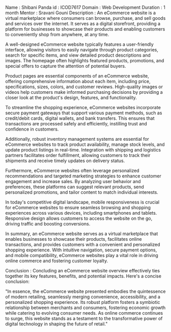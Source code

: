 Name : Shibani Panda
id : ICOD7617
Domain : Web Development
Duration : 1 month
Mentor : Sravani Gouni
Description : 
An eCommerce website is a virtual marketplace where consumers can browse, purchase, and sell goods and services over the internet. It serves as a digital storefront, providing a platform for businesses to showcase their products and enabling customers to conveniently shop from anywhere, at any time.

A well-designed eCommerce website typically features a user-friendly interface, allowing visitors to easily navigate through product categories, search for specific items, and view detailed product descriptions and images. The homepage often highlights featured products, promotions, and special offers to capture the attention of potential buyers.

Product pages are essential components of an eCommerce website, offering comprehensive information about each item, including price, specifications, sizes, colors, and customer reviews. High-quality images or videos help customers make informed purchasing decisions by providing a closer look at the product's design, features, and functionality.

To streamline the shopping experience, eCommerce websites incorporate secure payment gateways that support various payment methods, such as credit/debit cards, digital wallets, and bank transfers. This ensures that transactions are processed safely and efficiently, instilling trust and confidence in customers.

Additionally, robust inventory management systems are essential for eCommerce websites to track product availability, manage stock levels, and update product listings in real-time. Integration with shipping and logistics partners facilitates order fulfillment, allowing customers to track their shipments and receive timely updates on delivery status.

Furthermore, eCommerce websites often leverage personalized recommendations and targeted marketing strategies to enhance customer engagement and increase sales. By analyzing user behavior and preferences, these platforms can suggest relevant products, send personalized promotions, and tailor content to match individual interests.

In today's competitive digital landscape, mobile responsiveness is crucial for eCommerce websites to ensure seamless browsing and shopping experiences across various devices, including smartphones and tablets. Responsive design allows customers to access the website on the go, driving traffic and boosting conversions.

In summary, an eCommerce website serves as a virtual marketplace that enables businesses to showcase their products, facilitates online transactions, and provides customers with a convenient and personalized shopping experience. With intuitive navigation, secure payment options, and mobile compatibility, eCommerce websites play a vital role in driving online commerce and fostering customer loyalty.

Conclusion :
 Concluding an eCommerce website overview effectively ties together its key features, benefits, and potential impacts. Here's a concise conclusion:

"In essence, the eCommerce website presented embodies the quintessence of modern retailing, seamlessly merging convenience, accessibility, and a personalized shopping experience. Its robust platform fosters a symbiotic relationship between merchants and consumers, fostering economic growth while catering to evolving consumer needs. As online commerce continues to surge, this website stands as a testament to the transformative power of digital technology in shaping the future of retail."
